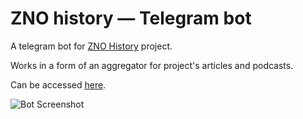 # ZNO history — Telegram bot
A telegram bot for [ZNO History](https://znohistory.ed-era.com/) project.

Works in a form of an aggregator for project's articles and podcasts.

Can be accessed [here](https://t.me/ederahistoryBot).

![Bot Screenshot](https://i.ibb.co/0JD5XG5/image-2021-03-03-17-44-04.png "Bot Screenshot")